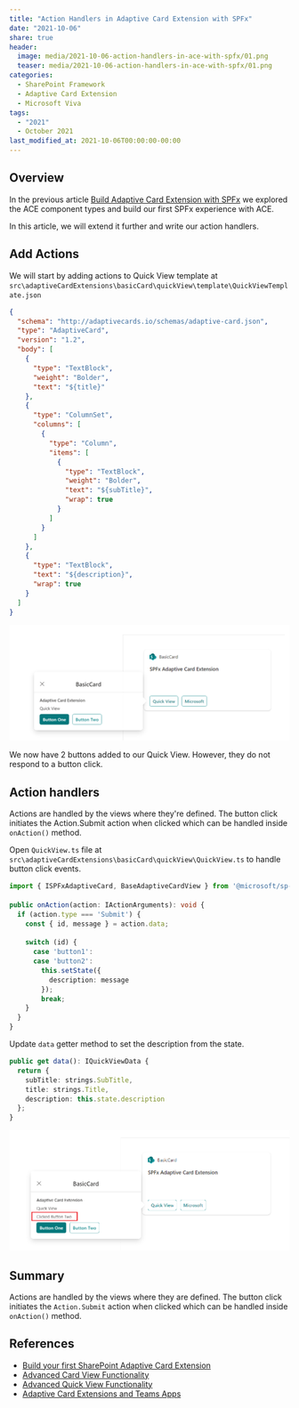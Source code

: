 ```yaml
---
title: "Action Handlers in Adaptive Card Extension with SPFx"
date: "2021-10-06"
share: true
header:
  image: media/2021-10-06-action-handlers-in-ace-with-spfx/01.png
  teaser: media/2021-10-06-action-handlers-in-ace-with-spfx/01.png
categories:
  - SharePoint Framework
  - Adaptive Card Extension
  - Microsoft Viva
tags:
  - "2021"
  - October 2021
last_modified_at: 2021-10-06T00:00:00-00:00
---
```

## Overview

In the previous article [Build Adaptive Card Extension with SPFx](https://nanddeepnachanblogs.com/posts/2021-09-21-build-ace-spfx/) we explored the ACE component types and build our first SPFx experience with ACE.

In this article, we will extend it further and write our action handlers.

## Add Actions

We will start by adding actions to Quick View template at `src\adaptiveCardExtensions\basicCard\quickView\template\QuickViewTemplate.json`

```json
{
  "schema": "http://adaptivecards.io/schemas/adaptive-card.json",
  "type": "AdaptiveCard",
  "version": "1.2",
  "body": [
    {
      "type": "TextBlock",
      "weight": "Bolder",
      "text": "${title}"
    },
    {
      "type": "ColumnSet",
      "columns": [
        {
          "type": "Column",
          "items": [
            {
              "type": "TextBlock",
              "weight": "Bolder",
              "text": "${subTitle}",
              "wrap": true
            }
          ]
        }
      ]
    },
    {
      "type": "TextBlock",
      "text": "${description}",
      "wrap": true
    }
  ]
}
```

![](/media/2021-10-06-action-handlers-in-ace-with-spfx/01.png)

We now have 2 buttons added to our Quick View. However, they do not respond to a button click.

## Action handlers

Actions are handled by the views where they're defined. The button click initiates the Action.Submit action when clicked which can be handled inside `onAction()` method.

Open `QuickView.ts` file at `src\adaptiveCardExtensions\basicCard\quickView\QuickView.ts` to handle button click events.

```typescript
import { ISPFxAdaptiveCard, BaseAdaptiveCardView } from '@microsoft/sp-adaptive-card-extension-base';

public onAction(action: IActionArguments): void {
  if (action.type === 'Submit') {
    const { id, message } = action.data;

    switch (id) {
      case 'button1':
      case 'button2':
        this.setState({
          description: message
        });
        break;
    }
  }
}
```

Update `data` getter method to set the description from the state.

```typescript
public get data(): IQuickViewData {
  return {
    subTitle: strings.SubTitle,
    title: strings.Title,
    description: this.state.description
  };
}
```

![](/media/2021-10-06-action-handlers-in-ace-with-spfx/02.png)


## Summary

Actions are handled by the views where they are defined. The button click initiates the `Action.Submit` action when clicked which can be handled inside `onAction()` method.


## References

- [Build your first SharePoint Adaptive Card Extension](https://docs.microsoft.com/en-us/sharepoint/dev/spfx/viva/get-started/build-first-sharepoint-adaptive-card-extension?WT.mc_id=M365-MVP-5003693)
- [Advanced Card View Functionality](https://docs.microsoft.com/en-us/sharepoint/dev/spfx/viva/get-started/advanced-card-view-functionality?WT.mc_id=M365-MVP-5003693)
- [Advanced Quick View Functionality](https://docs.microsoft.com/en-us/sharepoint/dev/spfx/viva/get-started/advanced-quick-view-functionality?WT.mc_id=M365-MVP-5003693)
- [Adaptive Card Extensions and Teams Apps](https://docs.microsoft.com/en-us/sharepoint/dev/spfx/viva/get-started/adaptive-card-extensions-and-teams?WT.mc_id=M365-MVP-5003693)
